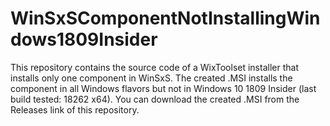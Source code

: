 # WinSxSComponentNotInstallingWindows1809Insider

This repository contains the source code of a WixToolset installer that installs only one component in WinSxS.
The created .MSI installs the component in all Windows flavors but not in Windows 10 1809 Insider (last build tested: 18262 x64).
You can download the created .MSI from the Releases link of this repository.